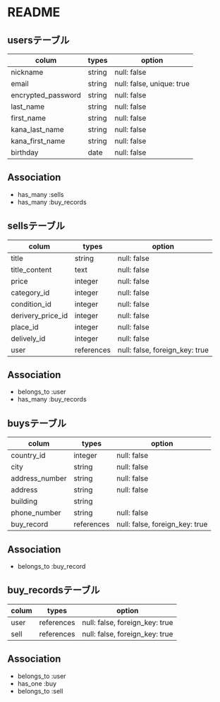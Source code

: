 # README


## usersテーブル

| colum              | types  | option                    |
| ------------------ | ------ | ------------------------- |
| nickname           | string | null: false               |
| email              | string | null: false, unique: true |
| encrypted_password | string | null: false               |
| last_name          | string | null: false               |
| first_name         | string | null: false               |
| kana_last_name     | string | null: false               |
| kana_first_name    | string | null: false               |
| birthday           | date   | null: false               |


## Association

- has_many :sells
- has_many :buy_records





## sellsテーブル

| colum             | types      | option                         |
| ----------------- | ---------- | ------------------------------ |
| title             | string     | null: false                    |
| title_content     | text       | null: false                    |
| price             | integer    | null: false                    |
| category_id       | integer    | null: false                    |
| condition_id      | integer    | null: false                    |
| derivery_price_id | integer    | null: false                    |
| place_id          | integer    | null: false                    |
| delively_id       | integer    | null: false                    |
| user              | references | null: false, foreign_key: true |

## Association

  
- belongs_to :user
- has_many :buy_records





## buysテーブル

| colum          | types      | option                         |
| -------------- | ---------- | ------------------------------ |
| country_id     | integer    | null: false                    |
| city           | string     | null: false                    |
| address_number | string     | null: false                    |
| address        | string     | null: false                    |
| building       | string     |                                |
| phone_number   | string     | null: false                    |
| buy_record     | references | null: false, foreign_key: true |


## Association


- belongs_to :buy_record


## buy_recordsテーブル

| colum | types      | option                         |
| ----- | ---------- | ------------------------------ |
| user  | references | null: false, foreign_key: true |
| sell  | references | null: false, foreign_key: true |

## Association


- belongs_to :user
- has_one :buy
- belongs_to :sell
